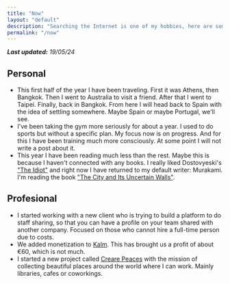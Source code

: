 ```yaml
---
title: "Now"
layout: "default"
description: "Searching the Internet is one of my hobbies, here are some of my discoveries"
permalink: "/now"
---
```


_**Last updated:** 19/05/24_

## Personal

- This first half of the year I have been traveling. First it was Athens, then Bangkok. Then I went to Australia to visit a friend. After that I went to Taipei. Finally, back in Bangkok. From here I will head back to Spain with the idea of ​​settling somewhere. Maybe Spain or maybe Portugal, we'll see.
- I've been taking the gym more seriously for about a year. I used to do sports but without a specific plan. My focus now is on progress. And for this I have been training much more consciously. At some point I will not write a post about it.
- This year I have been reading much less than the rest. Maybe this is because I haven't connected with any books. I really liked Dostovyeski's ["The Idiot"](https://www.goodreads.com/book/show/12505.The_Idiot?ac=1&from_search=true&qid=018GuEv3S6&rank=1) and right now I have returned to my default writer: Murakami. I'm reading the book ["The City and Its Uncertain Walls"](https://www.goodreads.com/book/show/205358060-the-city-and-its-uncertain-walls?ref=nav_sb_ss_1_32).

## Profesional

- I started working with a new client who is trying to build a platform to do staff sharing, so that you can have a profile on your team shared with another company. Focused on those who cannot hire a full-time person due to costs.
- We added monetization to [Kalm](https://kalm.so). This has brought us a profit of about €60, which is not much.
- I started a new project called [Creare Peaces](https://crearespaces.com/) with the mission of collecting beautiful places around the world where I can work. Mainly libraries, cafes or coworkings.
